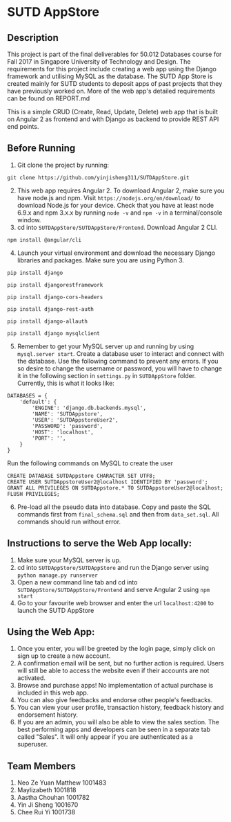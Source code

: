 # SUTD AppStore

## Description
This project is part of the final deliverables for 50.012 Databases course for Fall 2017 in Singapore University of Technology and Design. The requirements for this project include creating a web app using the Django framework and utilising MySQL as the database. The SUTD App Store is created mainly for SUTD students to deposit apps of past projects that they have previously worked on. More of the web app's detailed requirements can be found on REPORT.md

This is a simple CRUD (Create, Read, Update, Delete) web app that is built on Angular 2 as frontend and with Django as backend to provide REST API end points. 

## Before Running
1. Git clone the project by running:
```
git clone https://github.com/yinjisheng311/SUTDAppStore.git
```
2. This web app requires Angular 2. To download Angular 2, make sure you have node.js and npm. Visit `https://nodejs.org/en/download/` to download Node.js for your device. Check that you have at least node 6.9.x and npm 3.x.x by running `node -v` and `npm -v` in a terminal/console window.
3. cd into `SUTDAppStore/SUTDAppStore/Frontend`. Download Angular 2 CLI.
```
npm install @angular/cli 
```
4. Launch your virtual environment and download the necessary Django libraries and packages. Make sure you are using Python 3.
```
pip install django

pip install djangorestframework

pip install django-cors-headers

pip install django-rest-auth

pip install django-allauth

pip install django mysqlclient
```
5. Remember to get your MySQL server up and running by using `mysql.server start`. Create a database user to interact and connect with the database. Use the following command to prevent any errors. If you so desire to change the username or password, you will have to change it in the following section in `settings.py` in `SUTDAppStore` folder. Currently, this is what it looks like:
```
DATABASES = {
    'default': {
        'ENGINE': 'django.db.backends.mysql',
        'NAME': 'SUTDAppstore',
        'USER': 'SUTDAppstoreUser2',
        'PASSWORD': 'password',
        'HOST': 'localhost',
        'PORT': '',
    }
}
```
Run the following commands on MySQL to create the user
```
CREATE DATABASE SUTDAppstore CHARACTER SET UTF8;
CREATE USER SUTDAppstoreUser2@localhost IDENTIFIED BY 'password';
GRANT ALL PRIVILEGES ON SUTDAppstore.* TO SUTDAppstoreUser2@localhost;
FLUSH PRIVILEGES;
```
6. Pre-load all the pseudo data into database. Copy and paste the SQL commands first from `final_schema.sql` and then from `data_set.sql`.
All commands should run without error. 

## Instructions to serve the Web App locally:
1. Make sure your MySQL server is up. 
2. cd into `SUTDAppStore/SUTDAppStore` and run the Django server using `python manage.py runserver`
3. Open a new command line tab and cd into `SUTDAppStore/SUTDAppStore/Frontend` and serve Angular 2 using `npm start`
4. Go to your favourite web browser and enter the url `localhost:4200` to launch the SUTD AppStore

## Using the Web App:
1. Once you enter, you will be greeted by the login page, simply click on sign up to create a new account. 
2. A confirmation email will be sent, but no further action is required. Users will still be able to access the website even if their accounts are not activated.
3. Browse and purchase apps! No implementation of actual purchase is included in this web app.
4. You can also give feedbacks and endorse other people's feedbacks. 
5. You can view your user profile, transaction history, feedback history and endorsement history.
6. If you are an admin, you will also be able to view the sales section. The best performing apps and developers can be seen in a separate tab called "Sales". It will only appear if you are authenticated as a superuser.

## Team Members
1. Neo Ze Yuan Matthew 1001483
2. Maylizabeth 1001818 
3. Aastha Chouhan 1001782
4. Yin Ji Sheng 1001670
5. Chee Rui Yi 1001738

